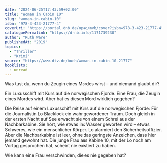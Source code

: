 ```yaml
---
date: "2024-06-25T17:43:59+02:00"
title: "Woman in Cabin 10"
slug: "woman-in-cabin-10"
isbn: "978-3-423-21777-4"
coverUri: "https://portal.dnb.de/opac/mvb/cover?isbn=978-3-423-21777-4"
cataloguePermalink: "https://d-nb.info/1171739230"
author: "Ruth Ware"
publishedAt: "2019"
topics:
  - "Thriller"
  - "Krimi"
source: "https://www.dtv.de/buch/woman-in-cabin-10-21777"
booklists:
  - unread
---
```


Was tust du, wenn du Zeugin eines Mordes wirst – und niemand glaubt dir?

Ein Luxusschiff mit Kurs auf die norwegischen Fjorde. Eine Frau, die Zeugin 
eines Mordes wird. Aber hat es diesen Mord wirklich gegeben?

Die Reise auf einem Luxusschiff mit Kurs auf die norwegischen Fjorde: Für die 
Journalistin Lo Blacklock ein wahr gewordener Traum. Doch gleich in der ersten 
Nacht auf See erwacht sie von einem Schrei aus der Nachbarkabine. Sie hört, wie 
etwas ins Wasser geworfen wird – etwas Schweres, wie ein menschlicher Körper. 
Lo alarmiert den Sicherheitsoffizier. Aber die Nachbarkabine ist leer, ohne das 
geringste Anzeichen, dass hier jemand gewohnt hat. Die junge Frau aus Kabine 
10, mit der Lo noch am Vortag gesprochen hat, scheint nie existiert zu 
haben.

Wie kann eine Frau verschwinden, die es nie gegeben hat?
                                                    
